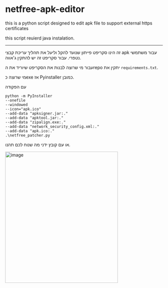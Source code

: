 # netfree-apk-editor
this is a python script designed to edit apk file to support external https certificates

this script reuierd java instalation.

--- 

זה הינו סקריפט פייתון שנועד להקל וליעל את תהליך עריכת קבצי apk עבור משתמשי נטפרי.
עבור סקריפט זה יש להתקין ג'אווה. 






עבור מי שרוצה לבנות את הסקריפט שיוריד את הrepo יתקין את `requirements.txt`.

מי שרוצה כexe אז Pyinstaller כמובן.

עם הפקודה
```
python -m PyInstaller
--onefile
--windowed
--icon="apk.ico"
--add-data "apksigner.jar:."
--add-data "apktool.jar:."
--add-data "zipalign.exe:."
--add-data "network_security_config.xml:."
--add-data "apk.ico:."
.\netfree_patcher.py
```

או עם קובץ ידני מה שנוח לכם תהנו.



<img width="360" height="420" alt="image" src="https://github.com/user-attachments/assets/e6af9683-b644-43b9-b988-33e210ea6d4d" />
